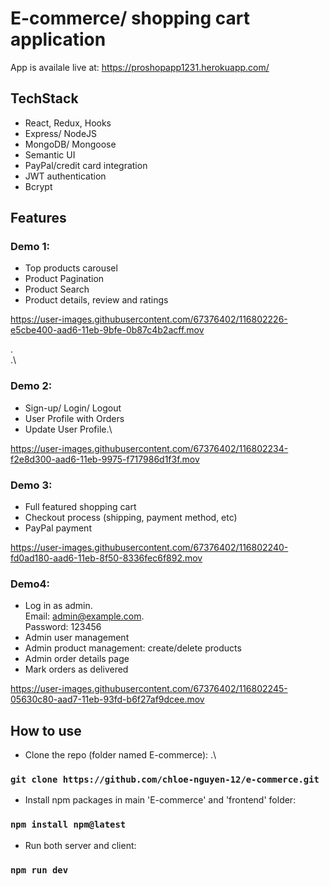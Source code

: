 # E-commerce/ shopping cart application 

App is availale live at: https://proshopapp1231.herokuapp.com/

## TechStack
- React, Redux, Hooks
- Express/ NodeJS
- MongoDB/ Mongoose
- Semantic UI 
- PayPal/credit card integration
- JWT authentication
- Bcrypt

## Features
### Demo 1:
- Top products carousel
- Product Pagination
- Product Search
- Product details, review and ratings

https://user-images.githubusercontent.com/67376402/116802226-e5cbe400-aad6-11eb-9bfe-0b87c4b2acff.mov

.\
.\

### Demo 2:
- Sign-up/ Login/ Logout 
- User Profile with Orders
- Update User Profile.\

https://user-images.githubusercontent.com/67376402/116802234-f2e8d300-aad6-11eb-9975-f717986d1f3f.mov





### Demo 3:
- Full featured shopping cart
- Checkout process (shipping, payment method, etc)
- PayPal payment

https://user-images.githubusercontent.com/67376402/116802240-fd0ad180-aad6-11eb-8f50-8336fec6f892.mov





### Demo4:
- Log in as admin.\
Email: admin@example.com.\
Password: 123456
- Admin user management
- Admin product management: create/delete products
- Admin order details page
- Mark orders as delivered

https://user-images.githubusercontent.com/67376402/116802245-05630c80-aad7-11eb-93fd-b6f27af9dcee.mov


## How to use
- Clone the repo (folder named E-commerce): .\

### `git clone https://github.com/chloe-nguyen-12/e-commerce.git`

- Install npm packages in main 'E-commerce' and 'frontend' folder:

### `npm install npm@latest`
    
- Run both server and client:

### `npm run dev`
    
